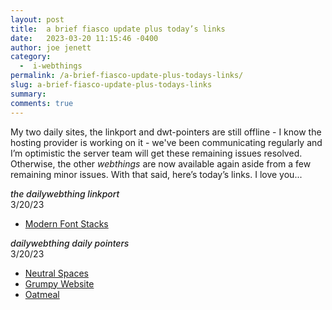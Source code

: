 ```yaml
---
layout: post
title:  a brief fiasco update plus today’s links
date:   2023-03-20 11:15:46 -0400
author: joe jenett
category:
  -  i-webthings
permalink: /a-brief-fiasco-update-plus-todays-links/
slug: a-brief-fiasco-update-plus-todays-links
summary: 
comments: true
---
```

<p>My two daily sites, the linkport and dwt-pointers are still offline - I know the  hosting provider is working on it - we've been communicating regularly and I’m optimistic the server team will get these remaining issues resolved. Otherwise, the other <em>webthings</em> are now available again aside from a few remaining minor issues. With that said, here’s today’s links. I love you...</p>
<p><span style="font-style:italic;font-weight:500;">the dailywebthing linkport</span><br>3/20/23</p>
<ul>
<li><a title="Modern Font Stacks" href="https://modernfontstacks.com/">Modern Font Stacks</a></li>
</ul>
<p><span style="font-style:italic;font-weight:500;">dailywebthing daily pointers</span><br>3/20/23</p>
<ul>
	<li><a title="Neutral Spaces" href="https://neutralspaces.co/">Neutral Spaces</a></li>
	<li><a title="Grumpy Website" href="https://grumpy.website/">Grumpy Website</a></li>
	<li><a title="Oatmeal" href="https://eli.li/">Oatmeal</a></li>
</ul>



<a href="https://brid.gy/publish/mastodon"></a>